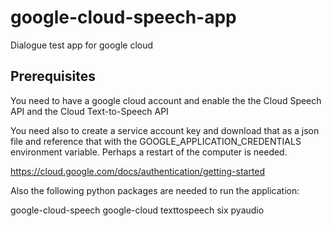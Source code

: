 # google-cloud-speech-app
Dialogue test app for google cloud

## Prerequisites ##

You need to have a google cloud account and enable the the Cloud Speech API and the Cloud Text-to-Speech API

You need also to create a service account key and download that as a json file and reference that with the GOOGLE_APPLICATION_CREDENTIALS  environment variable. Perhaps a restart of the computer is needed.

https://cloud.google.com/docs/authentication/getting-started

Also the following python packages are needed to run the application:

google-cloud-speech
google-cloud texttospeech
six
pyaudio


